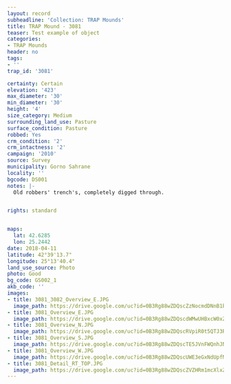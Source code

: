 ```yaml
---
layout: record
subheadline: 'Collection: TRAP Mounds'
title: TRAP Mound - 3081
teaser: Test example of object
categories:
- TRAP Mounds
header: no
tags:
- ''
trap_id: '3081'

certainty: Certain
elevation: '423'
max_diameter: '30'
min_diameter: '30'
height: '4'
size_category: Medium
surrounding_land_use: Pasture
surface_condition: Pasture
robbed: Yes
crm_condition: '2'
crm_intactness: '2'
campaign: '2010'
source: Survey
municipality: Gorno Sahrane
locality: ''
bgcode: DS001
notes: |-
  Old robbers' trench's, completely digged through.


rights: standard


maps:
  lat: 42.6285
  lon: 25.2442
date: 2018-04-11
latitude: 42°39'13.7"
longitude: 25°13'40.4"
land_use_source: Photo
photo: Good
bg_code: GS002_1
akb_code: ''
images:
- title: 3081_3082_Overview_E.JPG
  image_path: https://drive.google.com/uc?id=0B3Rg88wZDQscZzNocmdDNnB1bTQ
- title: 3081_Overview_E.JPG
  image_path: https://drive.google.com/uc?id=0B3Rg88wZDQscdWMwUHBxcW0xZWM
- title: 3081_Overview_N.JPG
  image_path: https://drive.google.com/uc?id=0B3Rg88wZDQscRVpiR0t5QTJ3Rmc
- title: 3081_Overview_S.JPG
  image_path: https://drive.google.com/uc?id=0B3Rg88wZDQscTE5JVnFWQnhJNXc
- title: 3081_Overview_W.JPG
  image_path: https://drive.google.com/uc?id=0B3Rg88wZDQscUWE3eGxNdUpfMmc
- title: 3081_Detail_RT_TOP.JPG
  image_path: https://drive.google.com/uc?id=0B3Rg88wZDQscZVZHRm1mcXlxZEE
---
```

